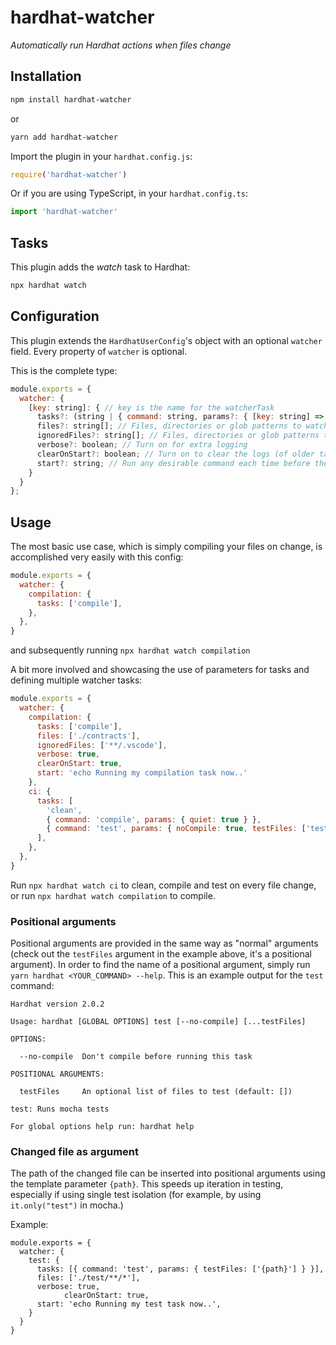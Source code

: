 # hardhat-watcher

_Automatically run Hardhat actions when files change_

## Installation

```bash
npm install hardhat-watcher
```

or

```bash
yarn add hardhat-watcher
```

Import the plugin in your `hardhat.config.js`:

```js
require('hardhat-watcher')
```

Or if you are using TypeScript, in your `hardhat.config.ts`:

```ts
import 'hardhat-watcher'
```

## Tasks

This plugin adds the _watch_ task to Hardhat:

```bash
npx hardhat watch
```

## Configuration

This plugin extends the `HardhatUserConfig`'s object with an optional
`watcher` field. Every property of `watcher` is optional.

This is the complete type:

```js
module.exports = {
  watcher: {
    [key: string]: { // key is the name for the watcherTask
      tasks?: (string | { command: string, params?: { [key: string] => any } })[]; // Every task of the hardhat runtime is supported (including other plugins!)
      files?: string[]; // Files, directories or glob patterns to watch for changes. (defaults to `[config.paths.sources]`, which itself defaults to the `contracts` dir)
      ignoredFiles?: string[]; // Files, directories or glob patterns that should *not* be watched.
      verbose?: boolean; // Turn on for extra logging
      clearOnStart?: boolean; // Turn on to clear the logs (of older task runs) each time before running the task
      start?: string; // Run any desirable command each time before the task runs
    }
  }
};
```

## Usage

The most basic use case, which is simply compiling your files on change, is accomplished very easily with this config:

```js
module.exports = {
  watcher: {
    compilation: {
      tasks: ['compile'],
    },
  },
}
```

and subsequently running `npx hardhat watch compilation`

A bit more involved and showcasing the use of parameters for tasks and defining multiple watcher tasks:

```js
module.exports = {
  watcher: {
    compilation: {
      tasks: ['compile'],
      files: ['./contracts'],
      ignoredFiles: ['**/.vscode'],
      verbose: true,
      clearOnStart: true,
      start: 'echo Running my compilation task now..'
    },
    ci: {
      tasks: [
        'clean',
        { command: 'compile', params: { quiet: true } },
        { command: 'test', params: { noCompile: true, testFiles: ['testfile.ts'] } },
      ],
    },
  },
}
```

Run `npx hardhat watch ci` to clean, compile and test on every file change, or run `npx hardhat watch compilation` to compile.

### Positional arguments

Positional arguments are provided in the same way as "normal" arguments (check out the `testFiles` argument in the example above, it's a positional argument).
In order to find the name of a positional argument, simply run `yarn hardhat <YOUR_COMMAND> --help`.
This is an example output for the `test` command:

```
Hardhat version 2.0.2

Usage: hardhat [GLOBAL OPTIONS] test [--no-compile] [...testFiles]

OPTIONS:

  --no-compile  Don't compile before running this task

POSITIONAL ARGUMENTS:

  testFiles     An optional list of files to test (default: [])

test: Runs mocha tests

For global options help run: hardhat help
```

### Changed file as argument

The path of the changed file can be inserted into positional arguments using the template parameter `{path}`. This speeds up iteration in testing, especially if using single test isolation (for example, by using `it.only("test")` in mocha.)

Example:

```
module.exports = {
  watcher: {
    test: {
      tasks: [{ command: 'test', params: { testFiles: ['{path}'] } }],
      files: ['./test/**/*'],
      verbose: true,
			clearOnStart: true,
      start: 'echo Running my test task now..',
    }
  }
}
```
